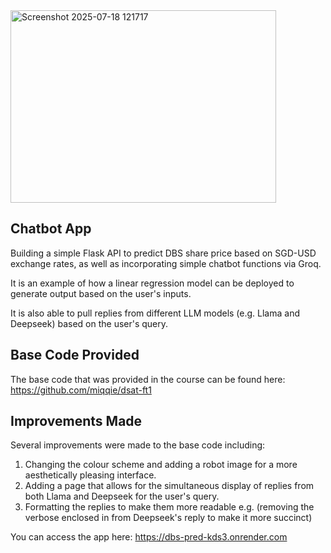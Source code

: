<img width="425" height="308" alt="Screenshot 2025-07-18 121717" src="https://github.com/user-attachments/assets/cd131852-280b-4e4d-a26b-bd41bd6e426d" />

## Chatbot App

Building a simple Flask API to predict DBS share price based on SGD-USD exchange rates, as well as incorporating simple chatbot functions via Groq. 

It is an example of how a linear regression model can be deployed to generate output based on the user's inputs. 

It is also able to pull replies from different LLM models (e.g. Llama and Deepseek) based on the user's query.

## Base Code Provided

The base code that was provided in the course can be found here: https://github.com/miqqie/dsat-ft1

## Improvements Made

Several improvements were made to the base code including: 

1. Changing the colour scheme and adding a robot image for a more aesthetically pleasing interface. 
2. Adding a page that allows for the simultaneous display of replies from both Llama and Deepseek for the user's query.
3. Formatting the replies to make them more readable e.g. (removing the verbose enclosed in <think></think> from Deepseek's reply to make it more succinct)

You can access the app here: https://dbs-pred-kds3.onrender.com
